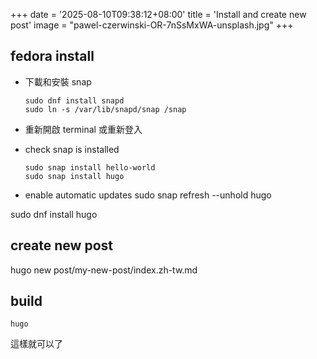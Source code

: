 +++
date = '2025-08-10T09:38:12+08:00'
title = 'Install and create new post'
image = "pawel-czerwinski-OR-7nSsMxWA-unsplash.jpg"
+++

## fedora install 

* 下載和安裝 snap
    ```
    sudo dnf install snapd
    sudo ln -s /var/lib/snapd/snap /snap
    ```
* 重新開啟 terminal 或重新登入

* check snap is installed
    ```
    sudo snap install hello-world
    sudo snap install hugo
    ```

* enable automatic updates
sudo snap refresh --unhold hugo

sudo dnf install hugo

## create new post 

hugo new post/my-new-post/index.zh-tw.md

## build 

```
hugo 
```

這樣就可以了